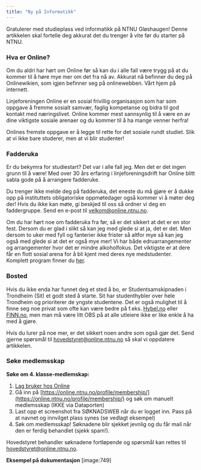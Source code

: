 ```yaml
---
title: "Ny på Informatikk"
---
```


Gratulerer med studieplass ved informatikk på NTNU Gløshaugen! Denne artikkelen skal fortelle deg akkurat det du trenger å vite før du starter på NTNU. 

### Hva er Online? 

Om du aldri har hørt om Online før så kan du i alle fall være trygg på at du kommer til å høre mye mer om det fra nå av. Akkurat nå befinner du deg på Onlinewikien, som igjen befinner seg på onlinewebben. Vårt hjem på internett.

Linjeforeningen Online er en sosial frivillig organisasjon som har som oppgave å fremme sosialt samvær, faglig kompetanse og bidra til god kontakt med næringslivet. Online kommer mest sannsynlig til å være en av dine viktigste sosiale arenaer og du kommer til å ha mange venner herfra!

Onlines fremste oppgave er å legge til rette for det sosiale rundt studiet. Slik at vi ikke bare studerer, men at vi blir studenter!

### Fadderuka

Er du bekymra for studiestart? Det var i alle fall jeg. Men det er det ingen grunn til å være! Med over 30 års erfaring i linjeforeningsdrift har Online blitt sabla gode på å arrangere fadderuke. 

Du trenger ikke melde deg på fadderuka, det eneste du må gjøre er å dukke opp på instituttets obligatoriske oppmøtedager også kommer vi å møter deg der! Hvis du ikke kan møte, gi beskjed til oss så ordner vi deg en faddergruppe. Send en e-post til velkom@online.ntnu.no.

Om du har hørt noe om fadderuka fra før, så er det sikkert at det er en stor fest. Dersom du er glad i slikt så kan jeg med glede si at ja, det er det. Men dersom to uker med fyll og fanterier ikke frister så altfor mye så kan jeg også med glede si at det er også mye mer! Vi har både edruarrangementer og arrangementer hvor det er mindre alkoholfokus. Det viktigste er at dere får en flott sosial arena for å bli kjent med deres nye medstudenter. Komplett program finner du [her](https://splash.online.ntnu.no/#calendar).

### Bosted

Hvis du ikke enda har funnet deg et sted å bo, er Studentsamskipnaden i Trondheim (Sit) et godt sted å starte. Sit har studenthybler over hele Trondheim og prioriterer de yngste studentene. Det er også mulighet til å finne seg noe privat som ofte kan være bedre på f.eks. [Hybel.no](https://hybel.no) eller [FINN.no](https://www.finn.no), men man må være litt OBS på at alle utleiere ikke er like enkle å ha med å gjøre.

Hvis du lurer på noe mer, er det sikkert noen andre som også gjør det. Send gjerne spørsmål til hovedstyret@online.ntnu.no så skal vi oppdatere artikkelen.


### Søke medlemsskap

**Søke om 4. klasse-medlemskap:**  

1. [Lag bruker hos Online](https://online.ntnu.no/auth/register/)  
2. Gå inn på [https://online.ntnu.no/profile/membership/](https://online.ntnu.no/profile/membership/) og søk om manuelt medlemsskap (IKKE via Dataporten)  
3. Last opp et screenshot fra SØKNADSWEB når du er logget inn. Pass på at navnet og innvilget plass synes (se vedlagt eksempel)  
4. Søk om medlemsskap! Søknadene blir sjekket jevnlig og du får mail når den er ferdig behandlet (sjekk spam!).  

Hovedstyret behandler søknadene fortløpende og spørsmål kan rettes til hovedstyret@online.ntnu.no.

**Eksempel på dokumentasjon**
[image:749]
